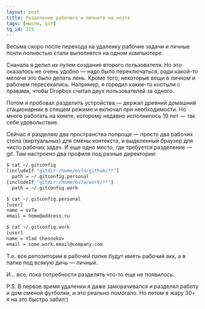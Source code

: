 ```yaml
---
layout: post
title: Разделение рабочего и личного на ноуте
tags: [мысли, git]
tg_id: 315
---
```

Весьма скоро после перехода на удаленку рабочие задачи и личные почти полностью стали выполнятся на одном компьютере. 

Сначала я делил их путем создания второго пользователя. Но это оказалось не очень удобно — надо было переключаться, ради какой-то мелочи это было делать лень. Кроме того, некоторые вещи в личном и рабочем пересекались. Например, я городил какие-то костыли с правами, чтобы Dropbox считал двух пользователей за одного.

Потом я пробовал разделить устройства — держал древний домашний стационарник в спящем режиме и включал при необходимости. Но много работать на компе, которому недавно исполнилось 10 лет — так себе удовольствие.

Сейчас я разделяю два пространства попроще — просто два рабочих стола (виртуальных) для смены контекста, и выделенный браузер для чисто рабочих задач. И еще одно место, где требуется разделение — git. Там настроено два профиля под разные директории:
```bash
$ cat ~/.gitconfig
[includeIf "gitdir:/home/ov7a/github/**"]
  path = ~/.gitconfig.personal
[includeIf "gitdir:/home/ov7a/work/**"]
  path = ~/.gitconfig.work

$ cat ~/.gitconfig.personal 
[user]
name = ov7a
email = home@address.ru

$ cat ~/.gitconfig.work 
[user]
name = Vlad Chesnokov
email = some.work.email@company.com

```
Т.е. все репозитории в рабочей папке будут иметь рабочий акк, а в папке под всякую дичь — личный.

И... все, пока потребности разделять что-то еще не появилось.

P.S. В первое время удаленки я даже заморачивался и разделял работу и дом сменой футболки, и это реально помогало. Но летом в жару 30+ я на это быстро забил:)

